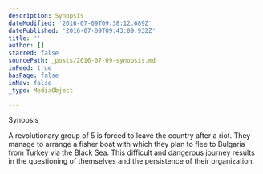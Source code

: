 ```yaml
---
description: Synopsis
dateModified: '2016-07-09T09:38:12.689Z'
datePublished: '2016-07-09T09:43:09.932Z'
title: ''
author: []
starred: false
sourcePath: _posts/2016-07-09-synopsis.md
inFeed: true
hasPage: false
inNav: false
_type: MediaObject

---
```

Synopsis

A revolutionary group of 5 is forced to leave the country after a riot. They manage to arrange a fisher boat with which they plan to flee to Bulgaria from Turkey via the Black Sea. This difficult and dangerous journey results in the questioning of themselves and the persistence of their organization.